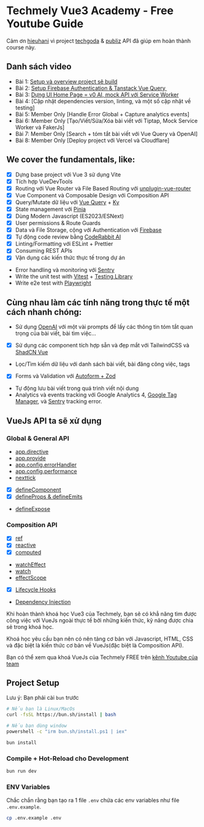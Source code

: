 # Techmely Vue3 Academy - Free Youtube Guide

Cảm ơn [hieuhani](https://github.com/hieuhani) vì project [techgoda](https://github.com/hieuhani/techgoda) & [publiz](https://github.com/hieuhani/publiz) API đã giúp em hoàn thành course này.

## Danh sách video

- Bài 1: [Setup và overview project sẽ build](https://www.youtube.com/watch?v=rFmJD8Ho0vQ&list=PLwJIrGynFq9BwVv-zl8OUVekY-7mcABww&index=4)
- Bài 2: [Setup Firebase Authentication & Tanstack Vue Query ️](https://www.youtube.com/watch?v=IrBSx2qr9nA&list=PLwJIrGynFq9BwVv-zl8OUVekY-7mcABww&index=2)
- Bài 3: [Dựng UI Home Page = v0 AI, mock API với Service Worker](https://www.youtube.com/watch?v=AYQCb1yFzd8&list=PLwJIrGynFq9BwVv-zl8OUVekY-7mcABww&index=1)
- Bài 4: [Cập nhật dependencies version, linting, và một số cập nhật về testing]
- Bài 5: Member Only [Handle Error Global + Capture analytics events]
- Bài 6: Member Only [Tạo/Viết/Sửa/Xóa bài viết với Tiptap, Mock Service Worker và FakerJs]
- Bài 7: Member Only [Search + tóm tắt bài viết với Vue Query và OpenAI]
- Bài 8: Member Only [Deploy project với Vercel và Cloudflare]

## **We cover the fundamentals, like:**

- [x] Dựng base project với Vue 3 sử dụng Vite
- [x] Tích hợp VueDevTools
- [x] Routing với Vue Router và File Based Routing với [unplugin-vue-router](https://github.com/posva/unplugin-vue-router)
- [x] Vue Component và Composable Design với Composition API
- [x] Query/Mutate dữ liệu với [Vue Query](https://tanstack.com/query/latest/docs/framework/vue/overview) + [Ky](https://github.com/sindresorhus/ky)
- [x] State management với [Pinia](https://pinia.vuejs.org/)
- [x] Dùng Modern Javascript (ES2023/ESNext)
- [x] User permissions & Route Guards
- [x] Data và File Storage, cộng với Authentication với [Firebase](https://firebase.google.com/docs/auth)
- [x] Tự động code review bằng [CodeRabbit AI](https://coderabbit.ai/)
- [x] Linting/Formatting với ESLint + Prettier
- [x] Consuming REST APIs
- [x] Vận dụng các kiến thức thực tế trong dự án
- Error handling và monitoring với [Sentry](https://sentry.io/welcome/)
- Write the unit test with [Vitest](https://vitest.dev/) + [Testing Library](https://testing-library.com/)
- Write e2e test with [Playwright](https://playwright.dev/)

## **Cùng nhau làm các tính năng trong thực tế một cách nhanh chóng:**

- Sử dụng [OpenAI](https://openai.com/) với một vài prompts để lấy các thông tin tóm tắt quan trọng của bài viết, bài tìm việc...
- [x] Sử dụng các component tích hợp sẵn và đẹp mắt với TailwindCSS và [ShadCN Vue](https://shadcn-vue.com/)
- Lọc/Tìm kiếm dữ liệu với danh sách bài viết, bài đăng công việc, tags
- [x] Forms và Validation với [Autoform + Zod](https://www.shadcn-vue.com/docs/components/auto-form.html)
- Tự động lưu bài viết trong quá trình viết nội dung
- Analytics và events tracking với Google Analytics 4, [Google Tag Manager](https://tagmanager.google.com/), và [Sentry](https://sentry.io/welcome) tracking error.

## **VueJs API ta sẽ xử dụng**

### **Global & General API**

- [app.directive](https://vuejs.org/api/application.html#app-directive)
- [app.provide](https://vuejs.org/api/application.html#app-provide)
- [app.config.errorHandler](https://vuejs.org/api/application.html#app-config-errorhandler)
- [app.config.performance](https://vuejs.org/api/application.html#app-config-performance)
- [nexttick](https://vuejs.org/api/general.html#nexttick)
- [x] [defineComponent](https://vuejs.org/api/general.html#definecomponent)
- [x] [defineProps & defineEmits](https://vuejs.org/api/sfc-script-setup.html#defineprops-defineemits)
- [defineExpose](https://vuejs.org/api/general.html#defineexpose)

### **Composition API**

- [x] [ref](https://vuejs.org/api/reactivity-core.html#ref)
- [x] [reactive](https://vuejs.org/api/reactivity-core.html#reactive)
- [x] [computed](https://vuejs.org/api/reactivity-core.html#computed)
- [watchEffect](https://vuejs.org/api/reactivity-core.html#watcheffect)
- [watch](https://vuejs.org/api/reactivity-core.html#watch)
- [effectScope](https://vuejs.org/api/reactivity-advanced.html#effectscope)
- [x] [Lifecycle Hooks](https://vuejs.org/api/composition-api-lifecycle.html)
- [Dependency Injection](https://vuejs.org/api/composition-api-dependency-injection.html)

Khi hoàn thành khoá học Vue3 của Techmely, bạn sẽ có khẳ năng tìm được công việc với VueJs ngoài thực tế bởi những kiến thức, kỹ năng được chia sẻ trong khoá học.

Khoá học yêu cầu bạn nên có nên tảng cơ bản với Javascript, HTML, CSS và đặc biệt là kiến thức cơ bản về VueJs(đặc biệt là Composition API).

Bạn có thể xem qua khoá VueJs của Techmely FREE trên [kênh Youtube của team](https://www.youtube.com/watch?v=Vg9n_YRGPIY&list=PLwJIrGynFq9B_BQJZJi-ikWDDkYKVUpM5)

## Project Setup

Lưu ý: Bạn phải cài `bun` trước

```bash
# Nếu bạn là Linux/MacOs
curl -fsSL https://bun.sh/install | bash

# Nếu bạn dùng window
powershell -c "irm bun.sh/install.ps1 | iex"
```

```bash
bun install
```

### Compile + Hot-Reload cho Development

```bash
bun run dev
```

### ENV Variables

Chắc chắn rằng bạn tạo ra 1 file `.env` chứa các env variables như file `.env.example`.

```bash
cp .env.example .env
```

